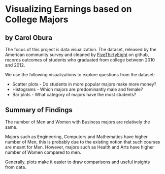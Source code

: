 # Visualizing Earnings based on College Majors
## by Carol Obura
The focus of this project is data visualization. The dataset, released by the American community survey and cleaned by [FiveThirtyEight](https://github.com/fivethirtyeight/data) on github, records outcomes of students who graduated from college between 2010 and 2012.

We use the following visualizations to explore questions from the dataset:
- Scatter plots - Do students in more popular majors make more money?
- Histograms - Which majors are predominantly male and female?
- Bar plots - What category of majors have the most students?

## Summary of Findings

The number of Men and Women with Business majors are relatively the same.

Majors such as Engineering, Computers and Mathematics have higher number of Men, this is probably due to the existing notion that such courses are meant for Men. However, majors such as Health and Arts have higher number of Women compared to men.

Generally, plots make it easier to draw comparisons and useful insights from data.